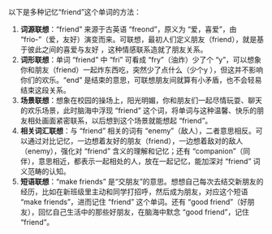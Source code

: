 以下是多种记忆“friend”这个单词的方法：
1. **词源联想**：“friend” 来源于古英语 “freond”，原义为 “爱，喜爱”，由 “frio-”（爱，友好）演变而来。可联想，最初人们定义朋友（friend），就是基于彼此之间的喜爱与友好 ，这种情感联系造就了朋友关系。
2. **词形联想**：单词 “friend” 中 “fri” 可看成 “fry”（油炸）少了个 “y”，可以想象你和朋友（friend）一起炸东西吃，突然少了点什么（少个y ），但这并不影响你们的欢乐。“end” 是结束的意思，可联想朋友间就算有小矛盾，也不会轻易结束这段关系。
3. **场景联想**：想象在校园的操场上，阳光明媚，你和朋友们一起尽情玩耍、聊天的欢乐场景，此时脑海中浮现 “friend” 这个词，将单词与这种温馨、快乐的朋友相处画面紧密联系，以后想到这个场景就能想起 “friend”。
4. **相关词汇联想**：与 “friend” 相关的词有 “enemy”（敌人），二者意思相反。可以通过对比记忆，一边想着友好的朋友（friend），一边想着敌对的敌人（enemy），强化对 “friend” 含义的理解和记忆；还有 “companion”（同伴），意思相近，都表示一起相处的人，放在一起记忆，能加深对 “friend” 词义范畴的认知。
5. **短语联想**：“make friends” 是“交朋友”的意思。想想自己每次去结交新朋友的经历，比如在新班级里主动和同学打招呼，然后成为朋友，对应这个短语 “make friends”，进而记住 “friend” 这个单词。还有 “good friend”（好朋友），回忆自己生活中的那些好朋友，在脑海中默念 “good friend”，记住 “friend”。 